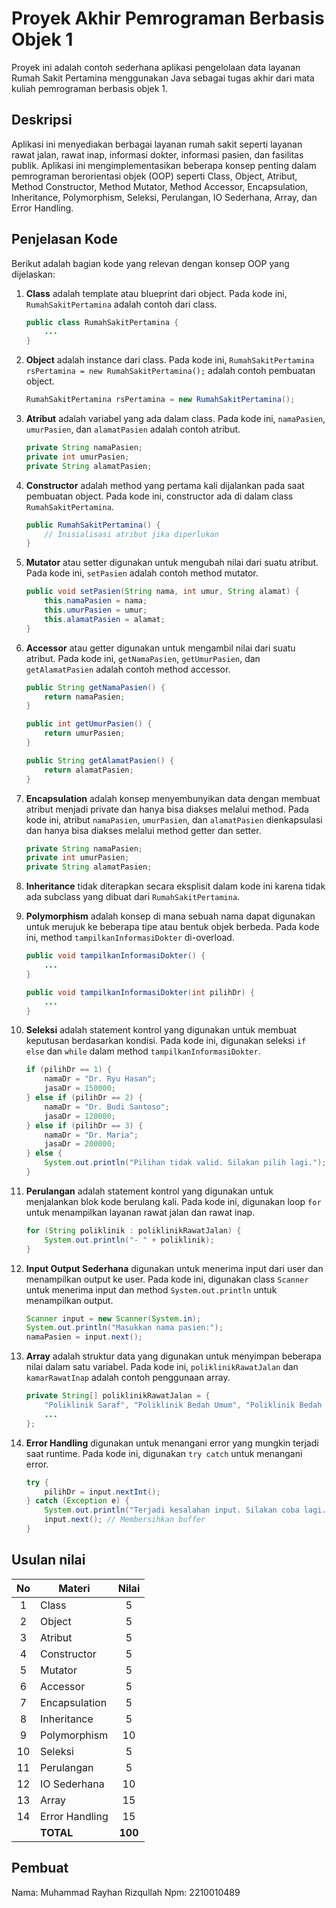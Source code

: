 # Proyek Akhir Pemrograman Berbasis Objek 1

Proyek ini adalah contoh sederhana aplikasi pengelolaan data layanan Rumah Sakit Pertamina menggunakan Java sebagai tugas akhir dari mata kuliah pemrograman berbasis objek 1.

## Deskripsi

Aplikasi ini menyediakan berbagai layanan rumah sakit seperti layanan rawat jalan, rawat inap, informasi dokter, informasi pasien, dan fasilitas publik. Aplikasi ini mengimplementasikan beberapa konsep penting dalam pemrograman berorientasi objek (OOP) seperti Class, Object, Atribut, Method Constructor, Method Mutator, Method Accessor, Encapsulation, Inheritance, Polymorphism, Seleksi, Perulangan, IO Sederhana, Array, dan Error Handling.

## Penjelasan Kode

Berikut adalah bagian kode yang relevan dengan konsep OOP yang dijelaskan:

1. **Class** adalah template atau blueprint dari object. Pada kode ini, `RumahSakitPertamina` adalah contoh dari class.

    ```java
    public class RumahSakitPertamina {
        ...
    }
    ```

2. **Object** adalah instance dari class. Pada kode ini, `RumahSakitPertamina rsPertamina = new RumahSakitPertamina();` adalah contoh pembuatan object.

    ```java
    RumahSakitPertamina rsPertamina = new RumahSakitPertamina();
    ```

3. **Atribut** adalah variabel yang ada dalam class. Pada kode ini, `namaPasien`, `umurPasien`, dan `alamatPasien` adalah contoh atribut.

    ```java
    private String namaPasien;
    private int umurPasien;
    private String alamatPasien;
    ```

4. **Constructor** adalah method yang pertama kali dijalankan pada saat pembuatan object. Pada kode ini, constructor ada di dalam class `RumahSakitPertamina`.

    ```java
    public RumahSakitPertamina() {
        // Inisialisasi atribut jika diperlukan
    }
    ```

5. **Mutator** atau setter digunakan untuk mengubah nilai dari suatu atribut. Pada kode ini, `setPasien` adalah contoh method mutator.

    ```java
    public void setPasien(String nama, int umur, String alamat) {
        this.namaPasien = nama;
        this.umurPasien = umur;
        this.alamatPasien = alamat;
    }
    ```

6. **Accessor** atau getter digunakan untuk mengambil nilai dari suatu atribut. Pada kode ini, `getNamaPasien`, `getUmurPasien`, dan `getAlamatPasien` adalah contoh method accessor.

    ```java
    public String getNamaPasien() {
        return namaPasien;
    }

    public int getUmurPasien() {
        return umurPasien;
    }

    public String getAlamatPasien() {
        return alamatPasien;
    }
    ```

7. **Encapsulation** adalah konsep menyembunyikan data dengan membuat atribut menjadi private dan hanya bisa diakses melalui method. Pada kode ini, atribut `namaPasien`, `umurPasien`, dan `alamatPasien` dienkapsulasi dan hanya bisa diakses melalui method getter dan setter.

    ```java
    private String namaPasien;
    private int umurPasien;
    private String alamatPasien;
    ```

8. **Inheritance** tidak diterapkan secara eksplisit dalam kode ini karena tidak ada subclass yang dibuat dari `RumahSakitPertamina`.

9. **Polymorphism** adalah konsep di mana sebuah nama dapat digunakan untuk merujuk ke beberapa tipe atau bentuk objek berbeda. Pada kode ini, method `tampilkanInformasiDokter` di-overload.

    ```java
    public void tampilkanInformasiDokter() {
        ...
    }

    public void tampilkanInformasiDokter(int pilihDr) {
        ...
    }
    ```

10. **Seleksi** adalah statement kontrol yang digunakan untuk membuat keputusan berdasarkan kondisi. Pada kode ini, digunakan seleksi `if else` dan `while` dalam method `tampilkanInformasiDokter`.

    ```java
    if (pilihDr == 1) {
        namaDr = "Dr. Ryu Hasan";
        jasaDr = 150000;
    } else if (pilihDr == 2) {
        namaDr = "Dr. Budi Santoso";
        jasaDr = 120000;
    } else if (pilihDr == 3) {
        namaDr = "Dr. Maria";
        jasaDr = 200000;
    } else {
        System.out.println("Pilihan tidak valid. Silakan pilih lagi.");
    }
    ```

11. **Perulangan** adalah statement kontrol yang digunakan untuk menjalankan blok kode berulang kali. Pada kode ini, digunakan loop `for` untuk menampilkan layanan rawat jalan dan rawat inap.

    ```java
    for (String poliklinik : poliklinikRawatJalan) {
        System.out.println("- " + poliklinik);
    }
    ```

12. **Input Output Sederhana** digunakan untuk menerima input dari user dan menampilkan output ke user. Pada kode ini, digunakan class `Scanner` untuk menerima input dan method `System.out.println` untuk menampilkan output.

    ```java
    Scanner input = new Scanner(System.in);
    System.out.println("Masukkan nama pasien:");
    namaPasien = input.next();
    ```

13. **Array** adalah struktur data yang digunakan untuk menyimpan beberapa nilai dalam satu variabel. Pada kode ini, `poliklinikRawatJalan` dan `kamarRawatInap` adalah contoh penggunaan array.

    ```java
    private String[] poliklinikRawatJalan = {
        "Poliklinik Saraf", "Poliklinik Bedah Umum", "Poliklinik Bedah Mulut",
        ...
    };
    ```

14. **Error Handling** digunakan untuk menangani error yang mungkin terjadi saat runtime. Pada kode ini, digunakan `try catch` untuk menangani error.

    ```java
    try {
        pilihDr = input.nextInt();
    } catch (Exception e) {
        System.out.println("Terjadi kesalahan input. Silakan coba lagi.");
        input.next(); // Membersihkan buffer
    }
    ```

## Usulan nilai

| No  | Materi         |  Nilai  |
| :-: | -------------- | :-----: |
|  1  | Class          |    5    |
|  2  | Object         |    5    |
|  3  | Atribut        |    5    |
|  4  | Constructor    |    5    |
|  5  | Mutator        |    5    |
|  6  | Accessor       |    5    |
|  7  | Encapsulation  |    5    |
|  8  | Inheritance    |    5    |
|  9  | Polymorphism   |   10    |
| 10  | Seleksi        |    5    |
| 11  | Perulangan     |    5    |
| 12  | IO Sederhana   |   10    |
| 13  | Array          |   15    |
| 14  | Error Handling |   15    |
|     | **TOTAL**      | **100** |

## Pembuat
Nama: Muhammad Rayhan Rizqullah
Npm: 2210010489
